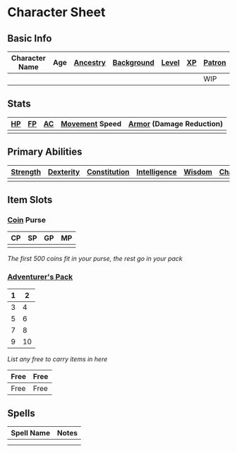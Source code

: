 # Character Sheet

## Basic Info

| Character Name | Age | [Ancestry](../../Player%20Characters/Ancenstries/Ancestry.md) | [Background](../../Player%20Characters/Backgrounds.md) | [Level](../../Player%20Characters/Derived%20Statistics/Level.md) | [XP](../../Player%20Characters/Derived%20Statistics/Experience%20Points.md) | [Patron](../../Magic/Spells/Patrons/Patron.md) |
| -------------- | --- | ------------------------------------------------------------- | ------------------------------------------------------ | ---------------------------------------------------------------- | --------------------------------------------------------------------------- | ---------------------------------------------- |
|                |     |                                                               |                                                        |                                                                  |                                                                             | WIP                                            |
## Stats

| [HP](../../Player%20Characters/Derived%20Statistics/Health%20Points.md) | [FP](../../Player%20Characters/Derived%20Statistics/Fatigue%20Points.md) | [AC](../../Player%20Characters/Derived%20Statistics/Armor%20Class.md) | [Movement](../../Game%20Procedures/Movement.md) Speed | [Armor](../../Items/Basic%20Equipment/Armor.md) (Damage Reduction) |
| ----------------------------------------------------------------------- | ------------------------------------------------------------------------ | --------------------------------------------------------------------- | ----------------------------------------------------- | ------------------------------------------------------------------ |
|                                                                         |                                                                          |                                                                       |                                                       |                                                                    |
## Primary Abilities

| [Strength](../../Player%20Characters/Chosen%20Statistics/Strength.md) | [Dexterity](../../Player%20Characters/Chosen%20Statistics/Dexterity.md) | [Constitution](../../Player%20Characters/Chosen%20Statistics/Constitution.md) | [Intelligence](../../Player%20Characters/Chosen%20Statistics/Intelligence.md) | [Wisdom](../../Player%20Characters/Chosen%20Statistics/Wisdom.md)<br> | [Charisma](../../Player%20Characters/Chosen%20Statistics/Charisma.md)<br> |
| --------------------------------------------------------------------- | ----------------------------------------------------------------------- | ----------------------------------------------------------------------------- | ----------------------------------------------------------------------------- | --------------------------------------------------------------------- | ------------------------------------------------------------------------- |
|                                                                       |                                                                         |                                                                               |                                                                               |                                                                       |                                                                           |
## Item Slots
### [Coin](../../Referee%20Specific/Economy/Coins.md) Purse

| CP  | SP  | GP  | MP  |
| --- | --- | --- | --- |
|     |     |     |     |
*The first 500 coins fit in your purse, the rest go in your pack*
### [Adventurer's Pack](../../Items/Basic%20Equipment/Delver's%20Kit.md)

| 1   | 2   |
| --- | --- |
| 3   | 4   |
| 5   | 6   |
| 7   | 8   |
| 9   | 10  |
*List any free to carry items in here*

| Free | Free |
| ---- | ---- |
| Free | Free |
## Spells

| Spell Name | Notes |
| ---------- | ----- |
|            |       |
|            |       |
